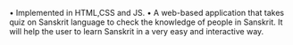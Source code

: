 • Implemented in HTML,CSS and JS.
• A web-based application that takes quiz on Sanskrit language to check the knowledge of people in Sanskrit. It will help the user to learn Sanskrit in a very easy and interactive way.
